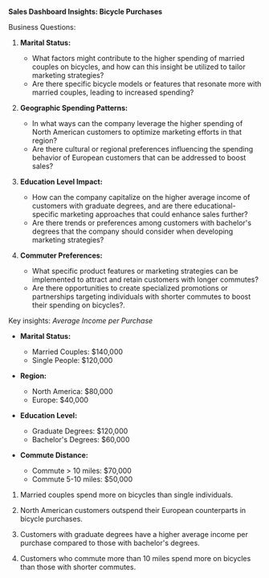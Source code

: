 **Sales Dashboard Insights: Bicycle Purchases**

Business Questions: 
1. **Marital Status:**
   - What factors might contribute to the higher spending of married couples on bicycles, and how can this insight be utilized to tailor marketing strategies?
   - Are there specific bicycle models or features that resonate more with married couples, leading to increased spending?

2. **Geographic Spending Patterns:**
   - In what ways can the company leverage the higher spending of North American customers to optimize marketing efforts in that region?
   - Are there cultural or regional preferences influencing the spending behavior of European customers that can be addressed to boost sales?

3. **Education Level Impact:**
   - How can the company capitalize on the higher average income of customers with graduate degrees, and are there educational-specific marketing approaches that could enhance sales further?
   - Are there trends or preferences among customers with bachelor's degrees that the company should consider when developing marketing strategies?

4. **Commuter Preferences:**
   - What specific product features or marketing strategies can be implemented to attract and retain customers with longer commutes?
   - Are there opportunities to create specialized promotions or partnerships targeting individuals with shorter commutes to boost their spending on bicycles?.

Key insights: 
*Average Income per Purchase*

- **Marital Status:**
  - Married Couples: $140,000
  - Single People: $120,000

- **Region:**
  - North America: $80,000
  - Europe: $40,000

- **Education Level:**
  - Graduate Degrees: $120,000
  - Bachelor's Degrees: $60,000

- **Commute Distance:**
  - Commute > 10 miles: $70,000
  - Commute 5-10 miles: $50,000



1. Married couples spend more on bicycles than single individuals.

2. North American customers outspend their European counterparts in bicycle purchases.

3. Customers with graduate degrees have a higher average income per purchase compared to those with bachelor's degrees.

4. Customers who commute more than 10 miles spend more on bicycles than those with shorter commutes.
